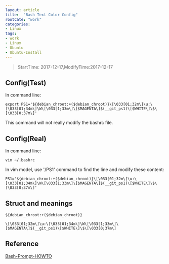 ```yaml
---
layout: article
title:  "Bash Text Color Config"
rootCate: "work"
categories:
- Linux
tags:
- work
- Linux
- Ubuntu
- Ubuntu-Install
---
```


> StartTime: 2017-12-17,ModifyTime:2017-12-17

<!---more--->

## Config(Test)
In command line:

```
export PS1='${debian_chroot:+($debian_chroot)}\[\033[01;32m\]\u:\[\033[01;34m\]\W\[\033[1;33m\]\[$MAGENTA\]$(__git_ps1)\[$WHITE\]\$\[\033[0;37m\]'
```

This command will not really modify the bashrc file.

## Config(Real)
In command line:
```
vim ~/.bashrc
```
In vim model, use '/PS1' command to find the line and modify these content:
```
PS1='${debian_chroot:+($debian_chroot)}\[\033[01;32m\]\u:\[\033[01;34m\]\W\[\033[1;33m\]\[$MAGENTA\]$(__git_ps1)\[$WHITE\]\$\[\033[0;37m\]'
```

## Struct and meanings
```
${debian_chroot:+($debian_chroot)}

```

```
\[\033[01;32m\]\u:\[\033[01;34m\]\W\[\033[1;33m\]\[$MAGENTA\]$(__git_ps1)\[$WHITE\]\$\[\033[0;37m\]
```

## Reference
[Bash-Prompt-HOWTO](http://tldp.org/HOWTO/Bash-Prompt-HOWTO/x329.html)
